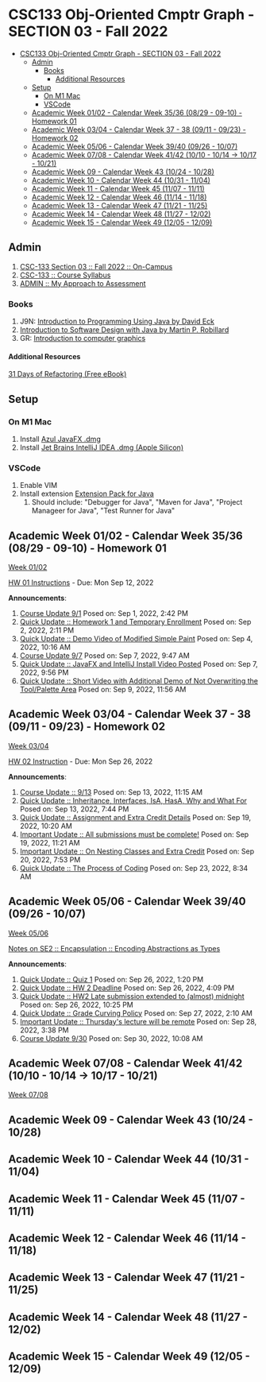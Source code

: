 # CSC133 Obj-Oriented Cmptr Graph - SECTION 03 - Fall 2022

- [CSC133 Obj-Oriented Cmptr Graph - SECTION 03 - Fall 2022](#csc133-obj-oriented-cmptr-graph---section-03---fall-2022)
  - [Admin](#admin)
    - [Books](#books)
      - [Additional Resources](#additional-resources)
  - [Setup](#setup)
    - [On M1 Mac](#on-m1-mac)
    - [VSCode](#vscode)
  - [Academic Week 01/02 - Calendar Week 35/36 (08/29 - 09-10) - Homework 01](#academic-week-0102---calendar-week-3536-0829---09-10---homework-01)
  - [Academic Week 03/04 - Calendar Week 37 - 38 (09/11 - 09/23) - Homework 02](#academic-week-0304---calendar-week-37---38-0911---0923---homework-02)
  - [Academic Week 05/06 - Calendar Week 39/40 (09/26 - 10/07)](#academic-week-0506---calendar-week-3940-0926---1007)
  - [Academic Week 07/08 - Calendar Week 41/42 (10/10 - 10/14 -> 10/17 - 10/21)](#academic-week-0708---calendar-week-4142-1010---1014---1017---1021)
  - [Academic Week 09 - Calendar Week 43 (10/24 - 10/28)](#academic-week-09---calendar-week-43-1024---1028)
  - [Academic Week 10 - Calendar Week 44 (10/31 - 11/04)](#academic-week-10---calendar-week-44-1031---1104)
  - [Academic Week 11 - Calendar Week 45 (11/07 - 11/11)](#academic-week-11---calendar-week-45-1107---1111)
  - [Academic Week 12 - Calendar Week 46 (11/14 - 11/18)](#academic-week-12---calendar-week-46-1114---1118)
  - [Academic Week 13 - Calendar Week 47 (11/21 - 11/25)](#academic-week-13---calendar-week-47-1121---1125)
  - [Academic Week 14 - Calendar Week 48 (11/27 - 12/02)](#academic-week-14---calendar-week-48-1127---1202)
  - [Academic Week 15 - Calendar Week 49 (12/05 - 12/09)](#academic-week-15---calendar-week-49-1205---1209)

## Admin

1. [CSC-133 Section 03 :: Fall 2022 :: On-Campus](welcome_to_csc133_obj_oriented_cmptr_graph.pdf)
2. [CSC-133 :: Course Syllabus](admin_csc133_course_syllabus.pdf)
3. [ADMIN :: My Approach to Assessment](admin_my_approach_to_assessment.pdf)

### Books

1. J9N: [Introduction to Programming Using Java by David Eck](https://math.hws.edu/javanotes/index.html)
2. [Introduction to Software Design with Java by Martin P. Robillard](https://github.com/prmr/SoftwareDesign)
3. GR: [Introduction to computer graphics](https://math.hws.edu/graphicsbook/index.html)

#### Additional Resources

[31 Days of Refactoring (Free eBook)](https://lostechies.com/wp-content/uploads/2011/03/31DaysRefactoring.pdf)

## Setup

### On M1 Mac

1. Install [Azul JavaFX .dmg](https://www.azul.com/downloads/?version=java-18-sts&os=macos&architecture=arm-64-bit&package=jdk-fx)
2. Install [Jet Brains IntelliJ IDEA .dmg (Apple Silicon)](https://www.jetbrains.com/idea/download/#section=mac)

### VSCode

1. Enable VIM
2. Install extension [Extension Pack for Java](https://marketplace.visualstudio.com/items?itemName=vscjava.vscode-java-pack)
   1. Should include: "Debugger for Java", "Maven for Java", "Project Manageer for Java", "Test Runner for Java"

## Academic Week 01/02 - Calendar Week 35/36 (08/29 - 09-10) - Homework 01

[Week 01/02](week-01-02-hw01-simple-paint/README.md)

[HW 01 Instructions](week-01-02-hw01-simple-paint/homework_01.pdf) - Due: Mon Sep 12, 2022

**Announcements**:

1. [Course Update 9/1](announcements\20220901_01_course_update_0901.md) Posed on: Sep 1, 2022, 2:42 PM
2. [Quick Update :: Homework 1 and Temporary Enrollment](announcements\20220902_01_homework_01_and_temporary_enrollment.md) Posed on: Sep 2, 2022, 2:11 PM
3. [Quick Update :: Demo Video of Modified Simple Paint](announcements\20220904_01_quick_update_demo_video_of_modified_simple_paint.md) Posed on: Sep 4, 2022, 10:16 AM
4. [Course Update 9/7](announcements\20220907_01_course_update_0907.md) Posed on: Sep 7, 2022, 9:47 AM
5. [Quick Update :: JavaFX and IntelliJ Install Video Posted](announcements\20220907_02_javafx_and_intellij_install_video_posted.md) Posed on: Sep 7, 2022, 9:56 PM
6. [Quick Update :: Short Video with Additional Demo of Not Overwriting the Tool/Palette Area](announcements\20220909_01_quick_update_short_video_with_additional_demo_of_not_overwriting_the_toolPalette_area.md) Posed on: Sep 9, 2022, 11:56 AM

## Academic Week 03/04 - Calendar Week 37 - 38 (09/11 - 09/23) - Homework 02

[Week 03/04](week-03-04-hw02-simple-paint-objects/README.md)

[HW 02 Instruction](week-03-04-hw02-simple-paint-objects/hw02_simple_object_paint.pdf) - Due: Mon Sep 26, 2022

**Announcements**:

1. [Course Update :: 9/13](announcements\20220913_01_course_update_0913.md) Posed on: Sep 13, 2022, 11:15 AM
2. [Quick Update :: Inheritance, Interfaces, IsA, HasA, Why and What For](announcements\20220913_02_quick_update_inheritance_interfaces_iIsa_hasa_why_and_what_for.md) Posed on: Sep 13, 2022, 7:44 PM
3. [Quick Update :: Assignment and Extra Credit Details](announcements\20220919_01_quick_update_assignment_and_extra_credit_details.md) Posed on: Sep 19, 2022, 10:20 AM
4. [Important Update :: All submissions must be complete!](announcements\20220919_02_important_update_all_submissions_must_be_complete.md) Posed on: Sep 19, 2022, 11:21 AM
5. [Important Update :: On Nesting Classes and Extra Credit](announcements\20220920_01_important_update_on_nesting_classes_and_extra_credit.md) Posed on: Sep 20, 2022, 7:53 PM
6. [Quick Update :: The Process of Coding](announcements\20220923_01_quick_update_the_process_of_coding.md) Posed on: Sep 23, 2022, 8:34 AM

## Academic Week 05/06 - Calendar Week 39/40 (09/26 - 10/07)

[Week 05/06](week-05-06-hw03-pong-two-ways/README.md)

[Notes on SE2 :: Encapsulation :: Encoding Abstractions as Types](course-notes/20220930-se2-encapsulation-encoding-abstractions-as-types.md)

**Announcements**:

1. [Quick Update :: Quiz 1](announcements\20220926_01_quick_update_quiz01.md) Posed on: Sep 26, 2022, 1:20 PM
2. [Quick Update :: HW 2 Deadline](announcements\20220926_02_quick_update_hw02_deadline.md) Posed on: Sep 26, 2022, 4:09 PM
3. [Quick Update :: HW2 Late submission extended to (almost) midnight](announcements\20220926_03_quick_update_hw02_late_submission_extended_to_almost_midnight.md) Posed on: Sep 26, 2022, 10:25 PM
4. [Quick Update :: Grade Curving Policy](announcements\20220927_01_quick_update_grade_curving_policy.md) Posed on: Sep 27, 2022, 2:10 AM
5. [Important Update :: Thursday's lecture will be remote](announcements\20220928_01_important_update_thursdays_lecture_will_be_remote.md) Posed on: Sep 28, 2022, 3:38 PM
6. [Course Update 9/30](announcements\20220930_01_course_update_0930.md) Posed on: Sep 30, 2022, 10:08 AM

## Academic Week 07/08 - Calendar Week 41/42 (10/10 - 10/14 -> 10/17 - 10/21)

[Week 07/08](week-07-08-hw03-pong-two-ways-more-info/README.md)

## Academic Week 09 - Calendar Week 43 (10/24 - 10/28)

## Academic Week 10 - Calendar Week 44 (10/31 - 11/04)

## Academic Week 11 - Calendar Week 45 (11/07 - 11/11)

## Academic Week 12 - Calendar Week 46 (11/14 - 11/18)

## Academic Week 13 - Calendar Week 47 (11/21 - 11/25)

## Academic Week 14 - Calendar Week 48 (11/27 - 12/02)

## Academic Week 15 - Calendar Week 49 (12/05 - 12/09)
